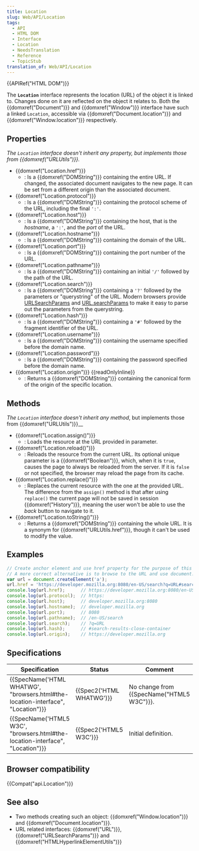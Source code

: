 ```yaml
---
title: Location
slug: Web/API/Location
tags:
  - API
  - HTML DOM
  - Interface
  - Location
  - NeedsTranslation
  - Reference
  - TopicStub
translation_of: Web/API/Location
---
```

{{APIRef("HTML DOM")}}

The **`Location`** interface represents the location (URL) of the object it is linked to. Changes done on it are reflected on the object it relates to. Both the {{domxref("Document")}} and {{domxref("Window")}} interface have such a linked `Location`, accessible via {{domxref("Document.location")}} and {{domxref("Window.location")}} respectively.

## Properties

_The `Location`_ _interface doesn't inherit any property, but implements those from {{domxref("URLUtils")}}._

- {{domxref("Location.href")}}
  - : Is a {{domxref("DOMString")}} containing the entire URL. If changed, the associated document navigates to the new page. It can be set from a different origin than the associated document.
- {{domxref("Location.protocol")}}
  - : Is a {{domxref("DOMString")}} containing the protocol scheme of the URL, including the final `':'`.
- {{domxref("Location.host")}}
  - : Is a {{domxref("DOMString")}} containing the host, that is the _hostname_, a `':'`, and the _port_ of the URL.
- {{domxref("Location.hostname")}}
  - : Is a {{domxref("DOMString")}} containing the domain of the URL.
- {{domxref("Location.port")}}
  - : Is a {{domxref("DOMString")}} containing the port number of the URL.
- {{domxref("Location.pathname")}}
  - : Is a {{domxref("DOMString")}} containing an initial `'/'` followed by the path of the URL.
- {{domxref("Location.search")}}
  - : Is a {{domxref("DOMString")}} containing a `'?'` followed by the parameters or "querystring" of the URL. Modern browsers provide [URLSearchParams](/pl/docs/Web/API/URLSearchParams/get#Example) and [URL.searchParams](/pl/docs/Web/API/URL/searchParams#Example) to make it easy to parse out the parameters from the querystring.
- {{domxref("Location.hash")}}
  - : Is a {{domxref("DOMString")}} containing a `'#'` followed by the fragment identifier of the URL.
- {{domxref("Location.username")}}
  - : Is a {{domxref("DOMString")}} containing the username specified before the domain name.
- {{domxref("Location.password")}}
  - : Is a {{domxref("DOMString")}} containing the password specified before the domain name.
- {{domxref("Location.origin")}} {{readOnlyInline}}
  - : Returns a {{domxref("DOMString")}} containing the canonical form of the origin of the specific location.

## Methods

_The `Location`_ _interface doesn't inherit any method_, but implements those from {{domxref("URLUtils")}}\_\_

- {{domxref("Location.assign()")}}
  - : Loads the resource at the URL provided in parameter.
- {{domxref("Location.reload()")}}
  - : Reloads the resource from the current URL. Its optional unique parameter is a {{domxref("Boolean")}}, which, when it is `true`, causes the page to always be reloaded from the server. If it is `false` or not specified, the browser may reload the page from its cache.
- {{domxref("Location.replace()")}}
  - : Replaces the current resource with the one at the provided URL. The difference from the `assign()` method is that after using `replace()` the current page will not be saved in session {{domxref("History")}}, meaning the user won't be able to use the _back_ button to navigate to it.
- {{domxref("Location.toString()")}}
  - : Returns a {{domxref("DOMString")}} containing the whole URL. It is a synonym for {{domxref("URLUtils.href")}}, though it can't be used to modify the value.

## Examples

```js
// Create anchor element and use href property for the purpose of this example
// A more correct alternative is to browse to the URL and use document.location or window.location
var url = document.createElement('a');
url.href = 'https://developer.mozilla.org:8080/en-US/search?q=URL#search-results-close-container';
console.log(url.href);      // https://developer.mozilla.org:8080/en-US/search?q=URL#search-results-close-container
console.log(url.protocol);  // https:
console.log(url.host);      // developer.mozilla.org:8080
console.log(url.hostname);  // developer.mozilla.org
console.log(url.port);      // 8080
console.log(url.pathname);  // /en-US/search
console.log(url.search);    // ?q=URL
console.log(url.hash);      // #search-results-close-container
console.log(url.origin);    // https://developer.mozilla.org
```

## Specifications

| Specification                                                                                            | Status                           | Comment                                          |
| -------------------------------------------------------------------------------------------------------- | -------------------------------- | ------------------------------------------------ |
| {{SpecName('HTML WHATWG', "browsers.html#the-location-interface", "Location")}} | {{Spec2('HTML WHATWG')}} | No change from {{SpecName("HTML5 W3C")}}. |
| {{SpecName('HTML5 W3C', "browsers.html#the-location-interface", "Location")}} | {{Spec2('HTML5 W3C')}}     | Initial definition.                              |

## Browser compatibility

{{Compat("api.Location")}}

## See also

- Two methods creating such an object: {{domxref("Window.location")}} and {{domxref("Document.location")}}.
- URL related interfaces: {{domxref("URL")}}, {{domxref("URLSearchParams")}} and {{domxref("HTMLHyperlinkElementUtils")}}
